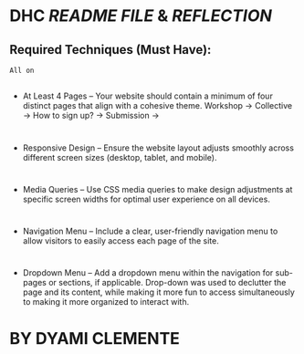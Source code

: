 # DHC *README FILE* & *REFLECTION*

## Required Techniques (Must Have):
    All on 
##

- At Least 4 Pages – Your website should contain a minimum of four distinct pages that align with a cohesive theme.
    Workshop -> Collective -> How to sign up? -> Submission -> 
    #
- Responsive Design – Ensure the website layout adjusts smoothly across different screen sizes (desktop, tablet, and mobile).

#
- Media Queries – Use CSS media queries to make design adjustments at specific screen widths for optimal user experience on all devices.

#
- Navigation Menu – Include a clear, user-friendly navigation menu to allow visitors to easily access each page of the site.

#
- Dropdown Menu – Add a dropdown menu within the navigation for sub-pages or sections, if applicable.
    Drop-down was used to declutter the page and its content, while making it more fun to access simultaneously to 
    making it more organized to interact with.
    #

# BY DYAMI CLEMENTE


